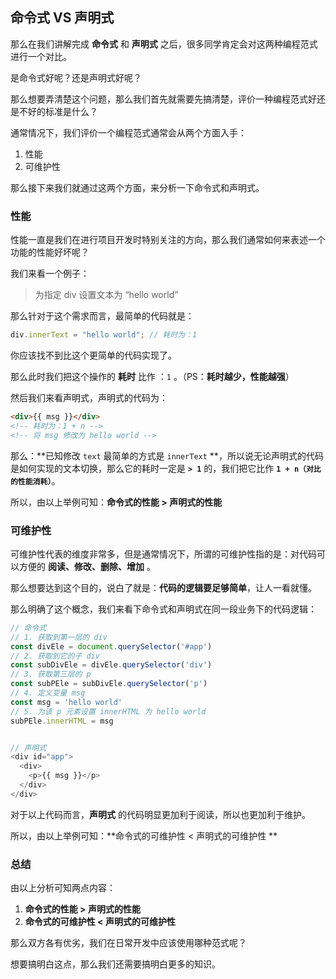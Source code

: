 ## 命令式 VS 声明式

那么在我们讲解完成 **命令式** 和 **声明式** 之后，很多同学肯定会对这两种编程范式进行一个对比。

是命令式好呢？还是声明式好呢？

那么想要弄清楚这个问题，那么我们首先就需要先搞清楚，评价一种编程范式好还是不好的标准是什么？

通常情况下，我们评价一个编程范式通常会从两个方面入手：

1. 性能
2. 可维护性

那么接下来我们就通过这两个方面，来分析一下命令式和声明式。

### 性能

性能一直是我们在进行项目开发时特别关注的方向，那么我们通常如何来表述一个功能的性能好坏呢？

我们来看一个例子：

> 为指定 div 设置文本为 “hello world”

那么针对于这个需求而言，最简单的代码就是：

```js
div.innerText = "hello world"; // 耗时为：1
```

你应该找不到比这个更简单的代码实现了。

那么此时我们把这个操作的 **耗时** 比作 ：`1` 。（PS：**耗时越少，性能越强**）

然后我们来看声明式，声明式的代码为：

```html
<div>{{ msg }}</div>
<!-- 耗时为：1 + n -->
<!-- 将 msg 修改为 hello world -->
```

那么：**已知修改 `text` 最简单的方式是 `innerText` **，所以说无论声明式的代码是如何实现的文本切换，那么它的耗时一定是 **`> 1`** 的，我们把它比作 **`1 + n（对比的性能消耗）`**。

所以，由以上举例可知：**命令式的性能 > 声明式的性能**

### 可维护性

可维护性代表的维度非常多，但是通常情况下，所谓的可维护性指的是：对代码可以方便的 **阅读、修改、删除、增加** 。

那么想要达到这个目的，说白了就是：**代码的逻辑要足够简单**，让人一看就懂。

那么明确了这个概念，我们来看下命令式和声明式在同一段业务下的代码逻辑：

```js
// 命令式
// 1. 获取到第一层的 div
const divEle = document.querySelector('#app')
// 2. 获取到它的子 div
const subDivEle = divEle.querySelector('div')
// 3. 获取第三层的 p
const subPEle = subDivEle.querySelector('p')
// 4. 定义变量 msg
const msg = 'hello world'
// 5. 为该 p 元素设置 innerHTML 为 hello world
subPEle.innerHTML = msg


// 声明式
<div id="app">
  <div>
    <p>{{ msg }}</p>
  </div>
</div>
```

对于以上代码而言，**声明式** 的代码明显更加利于阅读，所以也更加利于维护。

所以，由以上举例可知：**命令式的可维护性 < 声明式的可维护性 **

### 总结

由以上分析可知两点内容：

1. **命令式的性能 > 声明式的性能**
2. **命令式的可维护性 < 声明式的可维护性**

那么双方各有优劣，我们在日常开发中应该使用哪种范式呢？

想要搞明白这点，那么我们还需要搞明白更多的知识。
